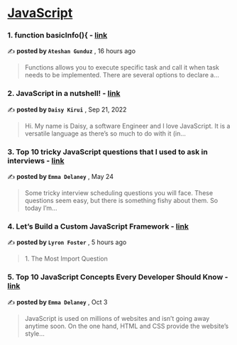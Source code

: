
<h1><a href=https://medium.com/tag/javascript-development/recommended target="_blank" rel="noopener noreferrer">JavaScript</a></h1>
<h3>1. function basicInfo(){ - <a href=https://medium.com/@atshn.gunduz/function-basicinfo-2d753482fd3c?source=tag_recommended_feed---------0-84----------javascript_development----------8d886092_fcfe_4870_b631_893195f87cc9------- target="_blank" rel="noopener noreferrer">link</a></h3>

✍️ **posted by `Ateshan Gunduz`** <date> , 16 hours ago</date>

<blockquote>Functions allows you to execute specific task and call it when task needs to be implemented. There are several options to declare a…</blockquote>

<h3>2. JavaScript in a nutshell! - <a href=https://medium.com/@daisykirui/javascript-in-a-nutshell-669dab5b6e78?source=tag_recommended_feed---------1-107----------javascript_development----------8d886092_fcfe_4870_b631_893195f87cc9------- target="_blank" rel="noopener noreferrer">link</a></h3>

✍️ **posted by `Daisy Kirui`** <date> , Sep 21, 2022</date>

<blockquote>Hi. My name is Daisy, a software Engineer and I love JavaScript. It is a versatile language as there’s so much to do with it (in…</blockquote>

<h3>3. Top 10 tricky JavaScript questions that I used to ask in interviews - <a href=https://medium.com/@emma-delaney/top-10-tricky-javascript-questions-that-i-used-to-ask-in-interviews-2cb3912271a9?source=tag_recommended_feed---------2-85----------javascript_development----------8d886092_fcfe_4870_b631_893195f87cc9------- target="_blank" rel="noopener noreferrer">link</a></h3>

✍️ **posted by `Emma Delaney`** <date> , May 24</date>

<blockquote>Some tricky interview scheduling questions you will face. These questions seem easy, but there is something fishy about them. So today I’m…</blockquote>

<h3>4. Let’s Build a Custom JavaScript Framework - <a href=https://medium.com/@lfoster49203/lets-build-a-custom-javascript-framework-97a01080d1bb?source=tag_recommended_feed---------3-84----------javascript_development----------8d886092_fcfe_4870_b631_893195f87cc9------- target="_blank" rel="noopener noreferrer">link</a></h3>

✍️ **posted by `Lyron Foster`** <date> , 5 hours ago</date>

<blockquote>1. The Most Import Question</blockquote>

<h3>5. Top 10 JavaScript Concepts Every Developer Should Know - <a href=https://medium.com/@emma-delaney/top-10-javascript-concepts-every-developer-should-know-5b275c3af46f?source=tag_recommended_feed---------4-85----------javascript_development----------8d886092_fcfe_4870_b631_893195f87cc9------- target="_blank" rel="noopener noreferrer">link</a></h3>

✍️ **posted by `Emma Delaney`** <date> , Oct 3</date>

<blockquote>JavaScript is used on millions of websites and isn’t going away anytime soon. On the one hand, HTML and CSS provide the website’s style…</blockquote>

